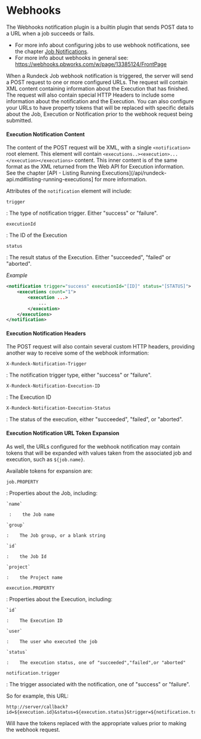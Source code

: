 # Webhooks

The Webhooks notification plugin is a builtin plugin that sends POST data to a URL when a job succeeds or fails.

- For more info about configuring jobs to use webhook notifications, see the chapter [Job Notifications](#job-notifications).
- For more info about webhooks in general see: <https://webhooks.pbworks.com/w/page/13385124/FrontPage>

When a Rundeck Job webhook notification is triggered, the server will send a POST request to one or more configured URLs. The request will contain XML content containing information about the Execution that has finished. The request will also contain special HTTP Headers to include some information about the notification and the Execution. You can also configure your URLs to have property tokens that will be replaced with specific details about the Job, Execution or Notification prior to the webhook request being submitted.

#### Execution Notification Content

The content of the POST request will be XML, with a single `<notification>` root element. This element will contain `<executions..><execution>...</execution></executions>` content. This inner content is of the same format as the XML returned from the Web API for Execution information. See the chapter [API - Listing Running Executions](/api/rundeck-api.md#listing-running-executions] for more information.

Attributes of the `notification` element will include:

`trigger`

: The type of notification trigger. Either "success" or "failure".

`executionId`

: The ID of the Execution

`status`

: The result status of the Execution. Either "succeeded", "failed" or "aborted".

_Example_

```xml
<notification trigger="success" executionId="[ID]" status="[STATUS]">
    <executions count="1">
        <execution ...>
            ...
        </execution>
    </executions>
</notification>
```

#### Execution Notification Headers

The POST request will also contain several custom HTTP headers, providing another way to receive some of the webhook information:

`X-Rundeck-Notification-Trigger`

: The notification trigger type, either "success" or "failure".

`X-Rundeck-Notification-Execution-ID`

: The Execution ID

`X-Rundeck-Notification-Execution-Status`

: The status of the execution, either "succeeded", "failed", or "aborted".

#### Execution Notification URL Token Expansion

As well, the URLs configured for the webhook notification may contain tokens that will be expanded with values taken from the associated job and execution, such as `${job.name}`.

Available tokens for expansion are:

`job.PROPERTY`

: Properties about the Job, including:

    `name`

     :    the Job name

    `group`

    :    The Job group, or a blank string

    `id`

    :    the Job Id

    `project`

    :    the Project name

`execution.PROPERTY`

: Properties about the Execution, including:

    `id`

    :    The Execution ID

    `user`

    :    The user who executed the job

    `status`

    :    The execution status, one of "succeeded","failed",or "aborted"

`notification.trigger`

: The trigger associated with the notification, one of "success" or "failure".

So for example, this URL:

    http://server/callback?id=${execution.id}&status=${execution.status}&trigger=${notification.trigger}

Will have the tokens replaced with the appropriate values prior to making the webhook request.
